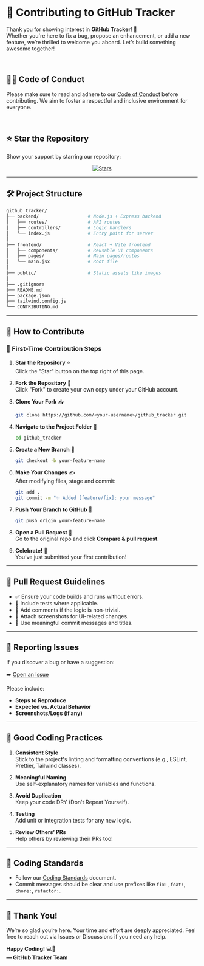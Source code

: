 # 🌟 Contributing to GitHub Tracker

Thank you for showing interest in **GitHub Tracker**! 🚀  
Whether you're here to fix a bug, propose an enhancement, or add a new feature, we’re thrilled to welcome you aboard. Let’s build something awesome together!

<br>

## 🧑‍⚖️ Code of Conduct

Please make sure to read and adhere to our [Code of Conduct](https://github.com/GitMetricsLab/github_tracker/CODE_OF_CONDUCT.md) before contributing. We aim to foster a respectful and inclusive environment for everyone.

<br>

## ⭐ Star the Repository

Show your support by starring our repository:

<p align="center">
  <a href="https://github.com/GitMetricsLab/github_tracker">
    <img alt="Stars" src="https://img.shields.io/github/stars/GitMetricsLab/github_tracker?style=for-the-badge&logo=github"/>
  </a>
</p>

---

## 🛠 Project Structure

```bash
github_tracker/
├── backend/                  # Node.js + Express backend
│   ├── routes/               # API routes
│   ├── controllers/          # Logic handlers
│   └── index.js              # Entry point for server
│
├── frontend/                 # React + Vite frontend
│   ├── components/           # Reusable UI components
│   ├── pages/                # Main pages/routes
│   └── main.jsx              # Root file
│
├── public/                   # Static assets like images
│
├── .gitignore
├── README.md
├── package.json
├── tailwind.config.js
└── CONTRIBUTING.md
```

---

## 🤝 How to Contribute

### 🧭 First-Time Contribution Steps

1. **Star the Repository** ⭐  
   Click the "Star" button on the top right of this page.

2. **Fork the Repository** 🍴  
   Click "Fork" to create your own copy under your GitHub account.

3. **Clone Your Fork** 📥  
   ```bash
   git clone https://github.com/<your-username>/github_tracker.git
   ```

4. **Navigate to the Project Folder** 📁  
   ```bash
   cd github_tracker
   ```

5. **Create a New Branch** 🌿  
   ```bash
   git checkout -b your-feature-name
   ```

6. **Make Your Changes** ✍  
   After modifying files, stage and commit:

   ```bash
   git add .
   git commit -m "✨ Added [feature/fix]: your message"
   ```

7. **Push Your Branch to GitHub** 🚀  
   ```bash
   git push origin your-feature-name
   ```

8. **Open a Pull Request** 🔁  
   Go to the original repo and click **Compare & pull request**.

9. **Celebrate!** 🎉  
   You’ve just submitted your first contribution!

---

## 🚦 Pull Request Guidelines

- ✅ Ensure your code builds and runs without errors.
- 🧪 Include tests where applicable.
- 💬 Add comments if the logic is non-trivial.
- 📸 Attach screenshots for UI-related changes.
- 🔖 Use meaningful commit messages and titles.

---

## 🐞 Reporting Issues

If you discover a bug or have a suggestion:

➡️ [Open an Issue](https://github.com/GitMetricsLab/github_tracker/issues/new/choose)

Please include:

- **Steps to Reproduce**
- **Expected vs. Actual Behavior**
- **Screenshots/Logs (if any)**

---

## 🧠 Good Coding Practices

1. **Consistent Style**  
   Stick to the project's linting and formatting conventions (e.g., ESLint, Prettier, Tailwind classes).

2. **Meaningful Naming**  
   Use self-explanatory names for variables and functions.

3. **Avoid Duplication**  
   Keep your code DRY (Don't Repeat Yourself).

4. **Testing**  
   Add unit or integration tests for any new logic.

5. **Review Others’ PRs**  
   Help others by reviewing their PRs too!

---

## 📜 Coding Standards

- Follow our [Coding Standards](https://github.com/GitMetricsLab/github_tracker/CODING_STANDARDS.md) document.
- Commit messages should be clear and use prefixes like `fix:`, `feat:`, `chore:`, `refactor:`.

---

## 🙌 Thank You!

We’re so glad you’re here. Your time and effort are deeply appreciated. Feel free to reach out via Issues or Discussions if you need any help.

**Happy Coding!** 💻🚀  
**— GitHub Tracker Team**
